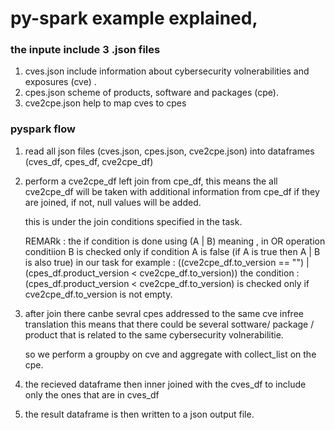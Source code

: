# py-spark example explained, 

### the inpute include 3 .json files 
   1. cves.json     include information about cybersecurity volnerabilities and exposures (cve) .
   2. cpes.json     scheme of products, software and packages (cpe).
   3. cve2cpe.json  help to map cves to cpes

### pyspark flow

  1.  read all json files (cves.json, cpes.json, cve2cpe.json) 
      into dataframes (cves_df, cpes_df, cve2cpe_df)

  2.  perform a cve2cpe_df left join from cpe_df, this means the all cve2cpe_df will be taken 
      with additional information from cpe_df if they are joined, if not, null values will be added.
      
      this is under the join conditions specified in the task.
      
      REMARk : 
            the if condition is done using (A | B) meaning , in OR operation conditiion B is checked
            only if condition A is false (if A is true then A | B is also true)
            in our task for example : 
              ((cve2cpe_df.to_version == "") | (cpes_df.product_version < cve2cpe_df.to_version))
            the condition : (cpes_df.product_version < cve2cpe_df.to_version) 
            is checked only if cve2cpe_df.to_version is not empty. 
            
   3.  after join there canbe sevral cpes addressed to the same cve infree translation this means that there could be
       several sottware/ package / product that is related to the same cybersecurity volnerabilitie.
       
       so we perform a groupby on cve and aggregate with collect_list on the cpe.
       
   4.  the recieved dataframe then inner joined with the cves_df to include only the ones that are in 
       cves_df
   
   5. the result dataframe is then written to a json output file.
   
   
